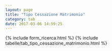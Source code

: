 ```yaml
---
layout: page
title: "Tipo Cessazione Matrimonio"
category: tab
date: 2017-03-06 14:59:25
---
```


{% include form_ricerca.html %}
{% include tabelle/tab_tipo_cessazione_matrimonio.html %}

